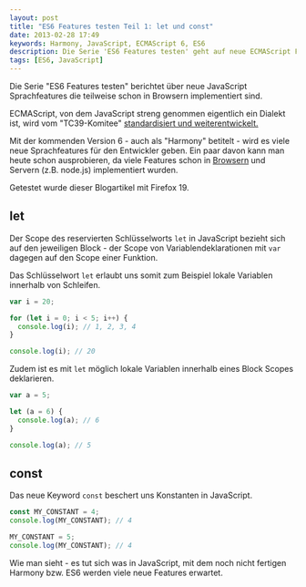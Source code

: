 ```yaml
---
layout: post
title: "ES6 Features testen Teil 1: let und const"
date: 2013-02-28 17:49
keywords: Harmony, JavaScript, ECMAScript 6, ES6
description: Die Serie 'ES6 Features testen' geht auf neue ECMAScript Features ein, die schon heute in aktuellen Browsern testbar sind
tags: [ES6, JavaScript]
---
```


Die Serie "ES6 Features testen" berichtet über neue JavaScript Sprachfeatures die teilweise schon in Browsern implementiert sind.

ECMAScript, von dem JavaScript streng genommen eigentlich ein Dialekt ist, wird vom "TC39-Komitee" [standardisiert und weiterentwickelt.](http://www.ecma-international.org/publications/standards/Ecma-262.htm)

Mit der kommenden Version 6 - auch als "Harmony" betitelt - wird es viele neue Sprachfeatures für den Entwickler geben. Ein paar davon kann man heute schon ausprobieren, da viele Features schon in [Browsern](http://kangax.github.com/es5-compat-table/es6/) und Servern (z.B. node.js) implementiert wurden.

<!-- more -->

Getestet wurde dieser Blogartikel mit Firefox 19.

## let

Der Scope des reservierten Schlüsselworts `let` in JavaScript bezieht sich auf den jeweiligen Block - der Scope von Variablendeklarationen mit `var` dagegen auf den Scope einer Funktion.

Das Schlüsselwort `let` erlaubt uns somit zum Beispiel lokale Variablen innerhalb von Schleifen.

```javascript
var i = 20;

for (let i = 0; i < 5; i++) {
  console.log(i); // 1, 2, 3, 4
}

console.log(i); // 20
```

Zudem ist es mit `let` möglich lokale Variablen innerhalb eines Block Scopes deklarieren.

```javascript
var a = 5;

let (a = 6) {
  console.log(a); // 6
}

console.log(a); // 5

```

## const

Das neue Keyword `const` beschert uns Konstanten in JavaScript.

```javascript
const MY_CONSTANT = 4;
console.log(MY_CONSTANT); // 4

MY_CONSTANT = 5;
console.log(MY_CONSTANT); // 4
```

Wie man sieht - es tut sich was in JavaScript, mit dem noch nicht fertigen Harmony bzw. ES6 werden viele neue Features erwartet.

<img src="http://vg09.met.vgwort.de/na/9ce7311b6a48420f967514cedee762fe" width="1" height="1" alt="">
